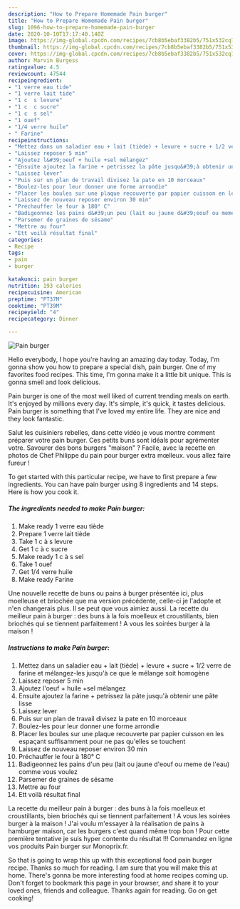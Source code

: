 ```yaml
---
description: "How to Prepare Homemade Pain burger"
title: "How to Prepare Homemade Pain burger"
slug: 1096-how-to-prepare-homemade-pain-burger
date: 2020-10-10T17:17:40.140Z
image: https://img-global.cpcdn.com/recipes/7cb8b5ebaf3382b5/751x532cq70/pain-burger-photo-principale-de-la-recette.jpg
thumbnail: https://img-global.cpcdn.com/recipes/7cb8b5ebaf3382b5/751x532cq70/pain-burger-photo-principale-de-la-recette.jpg
cover: https://img-global.cpcdn.com/recipes/7cb8b5ebaf3382b5/751x532cq70/pain-burger-photo-principale-de-la-recette.jpg
author: Marvin Burgess
ratingvalue: 4.5
reviewcount: 47544
recipeingredient:
- "1 verre eau tide"
- "1 verre lait tide"
- "1 c  s levure"
- "1 c  c sucre"
- "1 c  s sel"
- "1 ouef"
- "1/4 verre huile"
- " Farine"
recipeinstructions:
- "Mettez dans un saladier eau + lait (tiède) + levure + sucre + 1/2 verre de farine et mélangez-les jusqu&#39;à ce que le mélange soit homogène"
- "Laissez reposer 5 min"
- "Ajoutez l&#39;oeuf + huile +sel mélangez"
- "Ensuite ajoutez la farine + petrissez la pâte jusqu&#39;à obtenir une pâte lisse"
- "Laissez lever"
- "Puis sur un plan de travail divisez la pate en 10 morceaux"
- "Boulez-les pour leur donner une forme arrondie"
- "Placer les boules sur une plaque recouverte par papier cuisson en les espaçant suffisamment pour ne pas qu&#39;elles se touchent"
- "Laissez de nouveau reposer environ 30 min"
- "Préchauffer le four à 180° C"
- "Badigeonnez les pains d&#39;un peu (lait ou jaune d&#39;eouf ou meme de l&#39;eau) comme vous voulez"
- "Parsemer de graines de sésame"
- "Mettre au four"
- "Ett voilà résultat final"
categories:
- Recipe
tags:
- pain
- burger

katakunci: pain burger 
nutrition: 193 calories
recipecuisine: American
preptime: "PT37M"
cooktime: "PT39M"
recipeyield: "4"
recipecategory: Dinner

---
```



![Pain burger](https://img-global.cpcdn.com/recipes/7cb8b5ebaf3382b5/751x532cq70/pain-burger-photo-principale-de-la-recette.jpg)

Hello everybody, I hope you're having an amazing day today. Today, I'm gonna show you how to prepare a special dish, pain burger. One of my favorites food recipes. This time, I'm gonna make it a little bit unique. This is gonna smell and look delicious.

Pain burger is one of the most well liked of current trending meals on earth. It's enjoyed by millions every day. It's simple, it's quick, it tastes delicious. Pain burger is something that I've loved my entire life. They are nice and they look fantastic.

Salut les cuisiniers rebelles, dans cette vidéo je vous montre comment préparer votre pain burger. Ces petits buns sont idéals pour agrémenter votre. Savourer des bons burgers &#34;maison&#34; ? Facile, avec la recette en photos de Chef Philippe du pain pour burger extra mœlleux. vous allez faire fureur !


To get started with this particular recipe, we have to first prepare a few ingredients. You can have pain burger using 8 ingredients and 14 steps. Here is how you cook it.

<!--inarticleads1-->

##### The ingredients needed to make Pain burger:

1. Make ready 1 verre eau tiède
1. Prepare 1 verre lait tiède
1. Take 1 c à s levure
1. Get 1 c à c sucre
1. Make ready 1 c à s sel
1. Take 1 ouef
1. Get 1/4 verre huile
1. Make ready  Farine


Une nouvelle recette de buns ou pains à burger présentée ici, plus moelleuse et briochée que ma version précédente, celle-ci je l&#39;adopte et n&#39;en changerais plus. Il se peut que vous aimiez aussi. La recette du meilleur pain à burger : des buns à la fois moelleux et croustillants, bien briochés qui se tiennent parfaitement ! A vous les soirées burger à la maison ! 

<!--inarticleads2-->

##### Instructions to make Pain burger:

1. Mettez dans un saladier eau + lait (tiède) + levure + sucre + 1/2 verre de farine et mélangez-les jusqu&#39;à ce que le mélange soit homogène
1. Laissez reposer 5 min
1. Ajoutez l&#39;oeuf + huile +sel mélangez
1. Ensuite ajoutez la farine + petrissez la pâte jusqu&#39;à obtenir une pâte lisse
1. Laissez lever
1. Puis sur un plan de travail divisez la pate en 10 morceaux
1. Boulez-les pour leur donner une forme arrondie
1. Placer les boules sur une plaque recouverte par papier cuisson en les espaçant suffisamment pour ne pas qu&#39;elles se touchent
1. Laissez de nouveau reposer environ 30 min
1. Préchauffer le four à 180° C
1. Badigeonnez les pains d&#39;un peu (lait ou jaune d&#39;eouf ou meme de l&#39;eau) comme vous voulez
1. Parsemer de graines de sésame
1. Mettre au four
1. Ett voilà résultat final


La recette du meilleur pain à burger : des buns à la fois moelleux et croustillants, bien briochés qui se tiennent parfaitement ! A vous les soirées burger à la maison ! J&#39;ai voulu m&#39;essayer à la réalisation de pains à hamburger maison, car les burgers c&#39;est quand même trop bon ! Pour cette première tentative je suis hyper contente du résultat !!! Commandez en ligne vos produits Pain burger sur Monoprix.fr. 

So that is going to wrap this up with this exceptional food pain burger recipe. Thanks so much for reading. I am sure that you will make this at home. There's gonna be more interesting food at home recipes coming up. Don't forget to bookmark this page in your browser, and share it to your loved ones, friends and colleague. Thanks again for reading. Go on get cooking!
